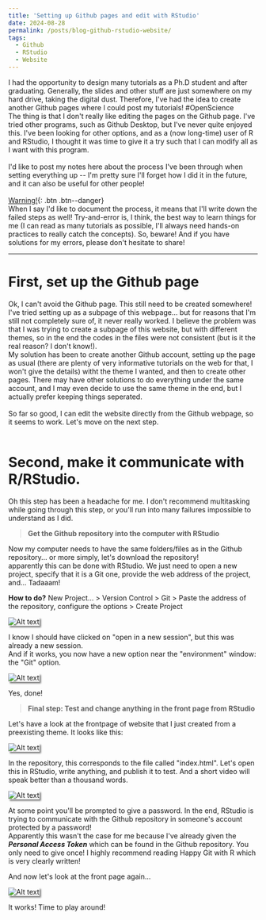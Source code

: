 ```yaml
---
title: 'Setting up Github pages and edit with RStudio'
date: 2024-08-28
permalink: /posts/blog-github-rstudio-website/
tags:
  - Github
  - RStudio
  - Website
---
```


I had the opportunity to design many tutorials as a Ph.D student and after graduating. Generally, the slides and other stuff are just somewhere on my hard drive, taking the digital dust. Therefore, I've had the idea to create another Github pages where I could post my tutorials! #OpenScience <br>
The thing is that I don't really like editing the pages on the Github page. I've tried other programs, such as Github Desktop, but I've never quite enjoyed this. I've been looking for other options, and as a (now long-time) user of R and RStudio, I thought it was time to give it a try such that I can modify all as I want with this program. <br>
<br>
I'd like to post my notes here about the process I've been through when setting everything up -- I'm pretty sure I'll forget how I did it in the future, and it can also be useful for other people!<br>
<br>
[Warning!](){: .btn .btn--danger}
<br> When I say I'd like to document the process, it means that I'll write down the failed steps as well! Try-and-error is, I think, the best way to learn things for me (I can read as many tutorials as possible, I'll always need hands-on practices to really catch the concepts).
So, beware!
And if you have solutions for my errors, please don't hesitate to share!


---

First, set up the Github page
======

Ok, I can't avoid the Github page. This still need to be created somewhere! I've tried setting up as a subpage of this webpage... but for reasons that I'm still not completely sure of, it never really worked. I believe the problem was that I was trying to create a subpage of this website, but with different themes, so in the end the codes in the files were not consistent (but is it the real reason? I don't know!).<br>
My solution has been to create another Github account, setting up the page as usual (there are plenty of very informative tutorials on the web for that, I won't give the details) witht the theme I wanted, and then to create other pages. There may have other solutions to do everything under the same account, and I may even decide to use the same theme in the end, but I actually prefer keeping things seperated.<br>
<br>
So far so good, I can edit the website directly from the Github webpage, so it seems to work. Let's move on the next step.<br>
<br>

Second, make it communicate with R/RStudio.
======

Oh this step has been a headache for me. I don't recommend multitasking while going through this step, or you'll run into many failures impossible to understand as I did.


> <b> Get the Github repository into the computer with RStudio </b>

Now my computer needs to have the same folders/files as in the Github repository... or more simply, let's download the repository!<br>
apparently this can be done with RStudio. We just need to open a new project, specify that it is a Git one, provide the web address of the project, and... Tadaaam!<br>

<p class="notice--success"><strong>How to do?</strong> New Project... > Version Control > Git > Paste the address of the repository, configure the options > Create Project</p>

<img src="https://aymeric-collart.github.io/images/RStudioGithubCreation.gif" alt="Alt text" style="box-shadow: 3px 3px 3px gray;">

I know I should have clicked on "open in a new session", but this was already a new session.<br>
And if it works, you now have a new option near the "environment" window: the "Git" option.

<img src="https://aymeric-collart.github.io/images/GitOption.png" alt="Alt text" style="box-shadow: 3px 3px 3px gray;">

Yes, done!

> <b> Final step: Test and change anything in the front page from RStudio </b>

Let's have a look at the frontpage of website that I just created from a preexisting theme. It looks like this:

<img src="https://aymeric-collart.github.io/images/Website_raw.png" alt="Alt text" style="box-shadow: 3px 3px 3px gray;">

In the repository, this corresponds to the file called "index.html". Let's open this in RStudio, write anything, and publish it to test. And a short video will speak better than a thousand words.

<img src="https://aymeric-collart.github.io/images/RStudioGithubPush.gif" alt="Alt text" style="box-shadow: 3px 3px 3px gray;">

<p class="notice--success"> At some point you'll be prompted to give a password. In the end, RStudio is trying to communicate with the Github repository in someone's account protected by a password! <br>
Apparently this wasn't the case for me because I've already given the <b><i>Personal Access Token</i></b> which can be found in the Github repository. You only need to give once! I highly recommend reading <a ref="https://happygitwithr.com/connect-intro" target="_blank">Happy Git with R</a> which is very clearly written!</p>

And now let's look at the front page again...

<img src="https://aymeric-collart.github.io/images/Website_after.png" alt="Alt text" style="box-shadow: 3px 3px 3px gray;">

It works! Time to play around!